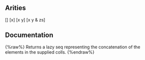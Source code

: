 ## Arities
[]
[x]
[x y]
[x y & zs]

## Documentation
{%raw%}
Returns a lazy seq representing the concatenation of the elements in the supplied colls.
{%endraw%}
